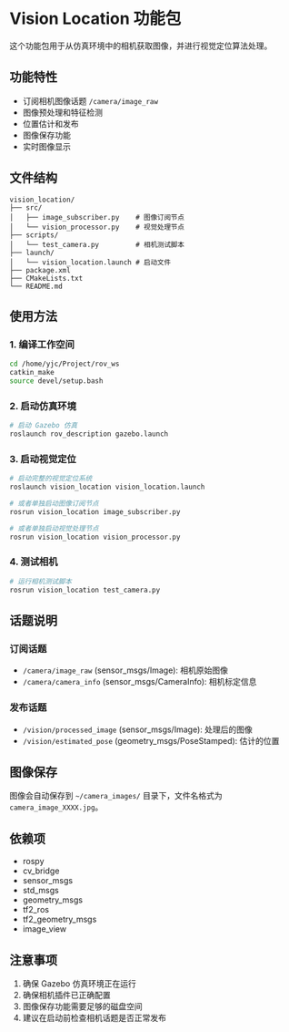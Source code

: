 # Vision Location 功能包

这个功能包用于从仿真环境中的相机获取图像，并进行视觉定位算法处理。

## 功能特性

- 订阅相机图像话题 `/camera/image_raw`
- 图像预处理和特征检测
- 位置估计和发布
- 图像保存功能
- 实时图像显示

## 文件结构

```
vision_location/
├── src/
│   ├── image_subscriber.py    # 图像订阅节点
│   └── vision_processor.py    # 视觉处理节点
├── scripts/
│   └── test_camera.py         # 相机测试脚本
├── launch/
│   └── vision_location.launch # 启动文件
├── package.xml
├── CMakeLists.txt
└── README.md
```

## 使用方法

### 1. 编译工作空间

```bash
cd /home/yjc/Project/rov_ws
catkin_make
source devel/setup.bash
```

### 2. 启动仿真环境

```bash
# 启动 Gazebo 仿真
roslaunch rov_description gazebo.launch
```

### 3. 启动视觉定位

```bash
# 启动完整的视觉定位系统
roslaunch vision_location vision_location.launch

# 或者单独启动图像订阅节点
rosrun vision_location image_subscriber.py

# 或者单独启动视觉处理节点
rosrun vision_location vision_processor.py
```

### 4. 测试相机

```bash
# 运行相机测试脚本
rosrun vision_location test_camera.py
```

## 话题说明

### 订阅话题
- `/camera/image_raw` (sensor_msgs/Image): 相机原始图像
- `/camera/camera_info` (sensor_msgs/CameraInfo): 相机标定信息

### 发布话题
- `/vision/processed_image` (sensor_msgs/Image): 处理后的图像
- `/vision/estimated_pose` (geometry_msgs/PoseStamped): 估计的位置

## 图像保存

图像会自动保存到 `~/camera_images/` 目录下，文件名格式为 `camera_image_XXXX.jpg`。

## 依赖项

- rospy
- cv_bridge
- sensor_msgs
- std_msgs
- geometry_msgs
- tf2_ros
- tf2_geometry_msgs
- image_view

## 注意事项

1. 确保 Gazebo 仿真环境正在运行
2. 确保相机插件已正确配置
3. 图像保存功能需要足够的磁盘空间
4. 建议在启动前检查相机话题是否正常发布


